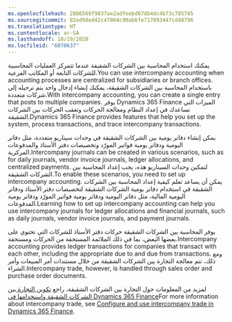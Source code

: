 ```yaml
---
ms.openlocfilehash: 2806569f9837ae2adfeebd67db4dc4b73c785745
ms.sourcegitcommit: 82ed9ded42c47064c90ab6fe717893447cd48796
ms.translationtype: HT
ms.contentlocale: ar-SA
ms.lasthandoff: 10/19/2020
ms.locfileid: "6070637"
---
```

<span data-ttu-id="fc0ba-101">يمكنك استخدام المحاسبة بين الشركات الشقيقة عندما تتمركز العمليات المحاسبية للشركات التابعة أو المكاتب الفرعية.</span><span class="sxs-lookup"><span data-stu-id="fc0ba-101">You can use intercompany accounting when accounting processes are centralized for subsidiaries or branch offices.</span></span> <span data-ttu-id="fc0ba-102">باستخدام المحاسبة بين الشركات الشقيقة، يمكنك إنشاء إدخال واحد يتم ترحيله إلى شركات متعددة.</span><span class="sxs-lookup"><span data-stu-id="fc0ba-102">With intercompany accounting, you can create a single entry that posts to multiple companies.</span></span> <span data-ttu-id="fc0ba-103">يوفر Dynamics 365 Finance الميزات التي تساعدك في إعداد النظام ومعالجة الحركات وتعقب الحركات بين الشركات الشقيقة.</span><span class="sxs-lookup"><span data-stu-id="fc0ba-103">Dynamics 365 Finance provides features that help you set up the system, process transactions, and trace intercompany transactions.</span></span>

<span data-ttu-id="fc0ba-104">يمكن إنشاء دفاتر يومية بين الشركات الشقيقة في وحدات سيناريو متعددة، مثل دفاتر اليومية ودفاتر يومية فواتير المورّد وتخصيصات دفتر الأستاذ والمدفوعات المركزية.</span><span class="sxs-lookup"><span data-stu-id="fc0ba-104">Intercompany journals can be created in various scenarios, such as for daily journals, vendor invoice journals, ledger allocations, and centralized payments.</span></span> <span data-ttu-id="fc0ba-105">لتمكين وحدات السيناريو هذه، يجب إعداد المحاسبة بين الشركات الشقيقة.</span><span class="sxs-lookup"><span data-stu-id="fc0ba-105">To enable these scenarios, you need to set up intercompany accounting.</span></span> <span data-ttu-id="fc0ba-106">يمكن أن يساعد تعلم كيفية إعداد المحاسبة بين الشركات الشقيقة في استخدام دفاتر يومية الشركات الشقيقة لتخصيصات دفتر الأستاذ ودفاتر اليومية المالية، مثل دفاتر اليومية ودفاتر يومية فواتير المورّد ودفاتر يومية المدفوعات.</span><span class="sxs-lookup"><span data-stu-id="fc0ba-106">Learning how to set up intercompany accounting can help you use intercompany journals for ledger allocations and financial journals, such as daily journals, vendor invoice journals, and payment journals.</span></span>

<span data-ttu-id="fc0ba-107">يوفر المحاسبة بين الشركات الشقيقة حركات دفتر الأستاذ للشركات التي تحتوي على بعضها البعض، بما في ذلك الملائمة المستحقة من الحركات ومستحقة.</span><span class="sxs-lookup"><span data-stu-id="fc0ba-107">Intercompany accounting provides ledger transactions for companies that transact with each other, including the appropriate due to and due from transactions.</span></span> <span data-ttu-id="fc0ba-108">ومع ذلك، تتم معالجة التجارة بين الشركات الشقيقة من خلال مستندات أمر المبيعات وأمر الشراء.</span><span class="sxs-lookup"><span data-stu-id="fc0ba-108">Intercompany trade, however, is handled through sales order and purchase order documents.</span></span> 

<span data-ttu-id="fc0ba-109">لمزيد من المعلومات حول التجارة بين الشركات الشقيقة، راجع [تكوين التجارة بين الشركات الشقيقة واستخدامها في Dynamics 365 Finance](https://docs.microsoft.com/learn/modules/configure-use-intercompany-trade/?azure-portal=true)</span><span class="sxs-lookup"><span data-stu-id="fc0ba-109">For more information about intercompany trade, see [Configure and use intercompany trade in Dynamics 365 Finance](https://docs.microsoft.com/learn/modules/configure-use-intercompany-trade/?azure-portal=true).</span></span>


